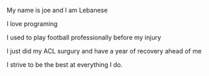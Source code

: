 My name is joe and I am Lebanese

I love programing 

I used to play football professionally before my injury

I just did my ACL surgury and have a year of recovery ahead of me

I strive to be the best at everything I do.
